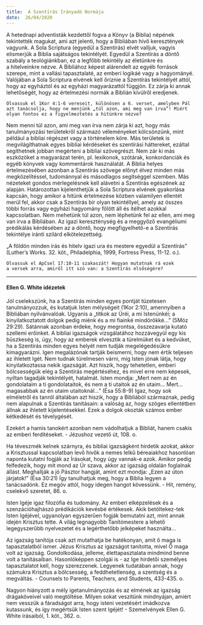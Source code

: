 ```yaml
---
title:  A Szentírás Irányadó Normája
date:  26/04/2020
---
```


A hetednapi adventisták kezdettől fogva a Könyv (a Biblia) népének tekintették magukat, ami azt jelenti, hogy a Bibliában hívő keresztények vagyunk. A Sola Scriptura (egyedül a Szentírás) elvét valljuk, vagyis elismerjük a Biblia sajátságos tekintélyét. Egyedül a Szentírás a döntő szabály a teológiánkban, ez a legfőbb tekintély az életünkre és a hitelveinkre nézve. A Bibliához képest alárendelt az egyéb források szerepe, mint a vallási tapasztalaté, az emberi logikáé vagy a hagyományé. Valójában a Sola Scriptura elvének kell őriznie a Szentírás tekintélyét attól, hogy az egyháztól és az egyházi magyarázattól függjön. Ez zárja ki annak lehetőségét, hogy az értelmezési normák a Biblián kívülről eredjenek.

`Olvassuk el 1Kor 4:1-6 vereseit, különösen a 6. verset, amelyben Pál azt tanácsolja, hogy ne menjünk „túl azon, ami meg van írva”! Miért olyan fontos ez a figyelmeztetés a hitünkre nézve?`

Nem menni túl azon, ami meg van írva nem zárja ki azt, hogy más tanulmányozási területekről származó véleményeket kölcsönzünk, mint például a bibliai régészet vagy a történelem köre. Más területek is megvilágíthatnak egyes bibliai kérdéseket és szentírási háttereket, ezáltal segíthetnek jobban megérteni a bibliai szövegrészt. Nem zár ki más eszközöket a magyarázat terén, pl. lexikonok, szótárak, konkordanciák és egyéb könyvek vagy kommentárok használatát. A Biblia helyes értelmezésében azonban a Szentírás szövege előnyt élvez minden más megközelítéssel, tudománnyal és másodlagos segítséggel szemben. Más nézeteket gondos mérlegelésnek kell alávetni a Szentírás egészének az alapján. Határozottan kijelenthetjük a Sola Scriptura elvének gyakorlása kapcsán, hogy amikor a hitünk értelmezése közben valamilyen ellentét merül fel, akkor csak a Szentírás bír olyan tekintéllyel, amely az összes többi forrás vagy egyházi hagyomány fölött áll és ítélhet azokkal kapcsolatban. Nem mehetünk túl azon, nem léphetünk fel az ellen, ami meg van írva a Bibliában. Az igazi kereszténység és a meggyőző evangéliumi prédikálás kérdésében az a döntő, hogy megfigyelhető-e a Szentírás tekintélye iránti szilárd elkötelezettség.

„A földön minden írás és hitelv igazi ura és mestere egyedül a Szentírás” (Luther’s Works. 32. köt., Philadelphia, 1999, Fortress Press, 11-12. o.).

`Olvassuk el ApCsel 17:10-11 szakaszát! Hogyan mutatnak rá ezek a versek arra, amiről itt szó van: a Szentírás elsőségére?`

---

#### Ellen G. White idézetek

Jól cselekszünk, ha a Szentírás minden egyes pontját tüzetesen tanulmányozzuk, és kutatjuk Isten mélységeit (1Kor 2:10), amennyiben a Bibliában nyilvánvalóak. Ugyanis a „titkok az Úréi, a mi Istenünkéi; a kinyilatkoztatott dolgok pedig miénk és a mi fiainké mindörökké...” (5Móz 29:29). Sátánnak azonban érdeke, hogy megrontsa, összezavarja kutató szellemi erőinket. A bibliai igazságok vizsgálatához hozzávegyül egy kis büszkeség is, úgy, hogy az emberek elvesztik a türelmüket és a kedvüket, ha a Szentírás minden egyes helyét nem tudják megelégedésükre kimagyarázni. Igen megalázónak tartják beismerni, hogy nem értik teljesen az ihletett Igét. Nem tudnak türelmesen várni, míg Isten jónak látja, hogy kinyilatkoztassa nekik igazságát. Azt hiszik, hogy tehetetlen, emberi bölcsességük elég a Szentírás megértéséhez, és mivel erre nem képesek, nyíltan tagadják tekintélyét, hatalmát. Isten mondja: „Mert nem az én gondolataim a ti gondolataitok, és nem a ti utaitok az én utaim... Mert... magasabbak az én utaim utaitoknál...” (Ésa 55:8-9) Igaz, hogy sok elméletről és tanról általában azt hiszik, hogy a Bibliából származnak, pedig nem alapulnak a Szentírás tanításain: a valóság az, hogy szöges ellentétben állnak az ihletett kijelentésekkel. Ezek a dolgok okozták számos ember kétkedését és tévelygését.

Ezekért a hamis tanokért azonban nem vádolhatjuk a Bibliát, hanem csakis az emberi ferdítéseket. - Jézushoz vezető út, 108. o.

Ha téveszmék kelnek szárnyra, és bibliai igazságként hirdetik azokat, akkor a Krisztussal kapcsolatban levő hívők a nemes lelkű béreaiakhoz hasonlóan naponta kutatni fogják az Írásokat, hogy úgy vannak-e azok. Amikor pedig felfedezik, hogy mit mond az Úr szava, akkor az igazság oldalán foglalnak állást. Meghallják a jó Pásztor hangját, amint ezt mondja: „Ezen az úton járjatok!” (Ésa 30:21) Így tanulhatjuk meg, hogy a Biblia legyen a tanácsadónk. Ez megóv attól, hogy idegen hangot kövessünk. - Hit, remény, cselekvő szeretet, 86. o.

Isten Igéje igaz filozófia és tudomány. Az emberi elképzelések és a szenzációhajhászó prédikációk kevésbé értékesek. Akik betöltekez-tek Isten Igéjével, ugyanolyan egyszerűen fogják bemutatni azt, mint annak idején Krisztus tette. A világ legnagyobb Tanítómestere a lehető legegyszerűbb nyelvezetet és a legérthetőbb jelképeket használta...

Az igazság tanítója csak azt mutathatja be hatékonyan, amit ő maga is tapasztalatból ismer. Jézus Krisztus az igazságot tanította, mivel Ő maga volt az igazság. Gondolkodása, jelleme, élettapasztalata mindmind benne volt a tanításaiban. Hasonlóképpen szolgái is - az Ige hirdetői személyes tapasztalatot kell, hogy szerezzenek. Legyenek tudatában annak, hogy számukra Krisztus a bölcsesség, a feddhetetlenség, a szentség és a megváltás. - Counsels to Parents, Teachers, and Students, 433-435. o.

Nagyon hiányzott a mély igetanulmányozás és az elmének az igazság drágaköveivel való megtöltése. Milyen sokat veszítünk mindnyájan, amiért nem vesszük a fáradságot arra, hogy isteni vezetésért imádkozva kutassunk, és így megértsük Isten szent Igéjét! - Szemelvények Ellen G. White írásaiból, 1. köt., 362. o.

